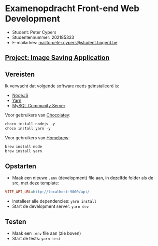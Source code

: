 # Examenopdracht Front-end Web Development

- Student: Peter Cypers
- Studentennummer: 202185333
- E-mailadres: <mailto:peter.cypers@student.hogent.be>

## <u>Project: Image Saving Application</u>

## Vereisten

Ik verwacht dat volgende software reeds geïnstalleerd is:

- [NodeJS](https://nodejs.org)
- [Yarn](https://yarnpkg.com)
- [MySQL Community Server](https://dev.mysql.com/downloads/mysql/)

Voor gebruikers van [Chocolatey](https://chocolatey.org/):

```powershell
choco install nodejs -y
choco install yarn -y
```
Voor gebruikers van [Homebrew](https://brew.sh/):

```powershell
brew install node
brew install yarn
```

## Opstarten

- Maak een nieuwe `.env` (development) file aan, in dezelfde folder als de src, met deze template:

```ini
VITE_API_URL=http://localhost:9000/api/
```

- Installeer alle dependencies: `yarn install`
- Start de development server: `yarn dev`

## Testen

- Maak een `.env` file aan (zie boven)
- Start de tests: `yarn test`
